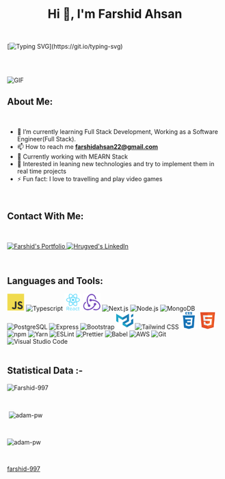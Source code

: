 <h1 align="center">Hi 👋, I'm Farshid Ahsan </h1>

<br>

[![Typing SVG](https://readme-typing-svg.herokuapp.com?font=Architects+Daughter&color=%2336BCF7&size=40&lines=Hey!+It's+Farshid;I'm+a+FullStack+Developer...)](https://git.io/typing-svg)


<br>



<br>

<p> <img  height="280rem" alt="GIF" src="https://media.tenor.com/GfSX-u7VGM4AAAAC/coding.gif" /></p>

<h2 align="left">About Me:</h3>

<br>

- 🌱 I’m currently learning Full Stack Development, Working as a Software Engineer(Full Stack).
- 📫 How to reach me **farshidahsan22@gmail.com**
- 🌱 Currently working with MEARN Stack 
- 👯 Interested in leaning  new technologies and try to implement them in real time projects
- ⚡ Fun fact: I love to travelling and play video games

<br>

<h2 align="left">Contact With Me:</h3>

 <br>

<p align="left">

<p align="left">
 <a href="https://farshid-ahsan-personal-portfolio-website.netlify.app/">
 <img border="0" alt="Farshid's Portfolio" src="https://img.icons8.com/external-itim2101-lineal-color-itim2101/40/000000/external-resume-business-recruitment-itim2101-lineal-color-itim2101.png">
 </a>

 <a href="[https://www.linkedin.com/in/alamin20/](https://www.linkedin.com/in/farshid-ahsan-aab34015b/)">
 
 <img border="0" alt="Hrugved's LinkedIn" src="https://img.icons8.com/doodle/40/000000/linkedin--v2.png"/>
 </a>

 
</p>

<br>

<h2 align="left">Languages and Tools:</h3>

<div align="left">
  <img src="https://github.com/devicons/devicon/blob/master/icons/javascript/javascript-original.svg" title="JavaScript" alt="JavaScript" width="40" height="40"/>
 <img src="https://github.com/get-icon/geticon/raw/master/icons/typescript-icon.svg" alt="Typescript" width="40px" height="40px">
  <img src="https://github.com/devicons/devicon/blob/master/icons/react/react-original-wordmark.svg" title="React" alt="React" width="40" height="40"/>
   <img src="https://github.com/devicons/devicon/blob/master/icons/redux/redux-original.svg" title="Redux" alt="Redux " width="40" height="40"/>
 <img src="https://github.com/get-icon/geticon/raw/master/icons/nextjs-icon.svg" alt="Next.js" width="40px" height="40px">
 <img src="https://github.com/get-icon/geticon/raw/master/icons/nodejs-icon.svg" alt="Node.js" width="40px" height="40px">
  <img src="https://github.com/get-icon/geticon/raw/master/icons/mongodb-icon.svg" alt="MongoDB" width="40px" height="40px">
  <img src="https://github.com/get-icon/geticon/raw/master/icons/postgresql.svg" alt="PostgreSQL" width="40px" height="40px">

 <img src="https://github.com/get-icon/geticon/raw/master/icons/express.svg" alt="Express" width="40px" height="40px">
  <img src="https://github.com/get-icon/geticon/raw/master/icons/bootstrap.svg" alt="Bootstrap" width="40px" height="40px">
  <img src="https://github.com/devicons/devicon/blob/master/icons/materialui/materialui-original.svg" title="Material UI" alt="Material UI" width="40" height="40"/>

  <img src="https://github.com/get-icon/geticon/raw/master/icons/tailwindcss-icon.svg" alt="Tailwind CSS" width="40px" height="40px">
  <img src="https://github.com/devicons/devicon/blob/master/icons/css3/css3-plain-wordmark.svg"  title="CSS3" alt="CSS" width="40" height="40"/>
  <img src="https://github.com/devicons/devicon/blob/master/icons/html5/html5-original.svg" title="HTML5" alt="HTML" width="40" height="40"/>
 

<img src="https://github.com/get-icon/geticon/raw/master/icons/npm.svg" alt="npm" width="40px" height="40px">
<img src="https://github.com/get-icon/geticon/raw/master/icons/yarn.svg" alt="Yarn" width="40px" height="40px">
<img src="https://github.com/get-icon/geticon/raw/master/icons/eslint.svg" alt="ESLint" width="40px" height="40px">

  <img src="https://github.com/get-icon/geticon/raw/master/icons/prettier.svg" alt="Prettier" width="40px" height="40px">
<img src="https://github.com/get-icon/geticon/raw/master/icons/babel.svg" alt="Babel" width="40px" height="40px">
<img src="https://github.com/get-icon/geticon/raw/master/icons/aws.svg" alt="AWS" width="40px" height="40px">

<img src="https://github.com/get-icon/geticon/raw/master/icons/git-icon.svg" alt="Git" width="40px" height="40px">
  <img src="https://github.com/get-icon/geticon/raw/master/icons/visual-studio-code.svg" alt="Visual Studio Code" width="21px" height="21px">
 
</div>


<br>

<h2>Statistical Data :-</h3>
<p><img align="center"
    src="https://github-readme-stats.vercel.app/api/top-langs?username=Farshid-997&show_icons=true&locale=en&bg_color=0d1117&text_color=ffffff&layout=compact"
    alt="Farshid-997" 
    bg_color=#807070/></p>

<br>

<p>&nbsp;<img align="center" src="https://github-readme-stats.vercel.app/api?username=Farshid-997&show_icons=true&locale=en&bg_color=0d1117&text_color=ffffff&repo=convoychat"
    alt="adam-pw" /></p>

<br>

<p><img align="center" src="https://github-readme-streak-stats.herokuapp.com/?user=Farshid-997&theme=dark&background=0d1117&date_format=M%20j%5B%2C%20Y%5D" alt="adam-pw" /></p>
      
<p align="left"> <a href="https://twitter.com/" target="blank"><img
      src="https://img.shields.io/twitter/follow/?logo=twitter&style=for-the-badge" alt="" /></a> </p>

[farshid-997]([https://github.com/Adam-pw](https://github.com/Farshid-997)https://github.com/Farshid-997)
